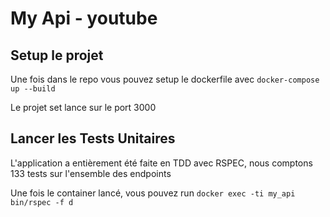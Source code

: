 # My Api - youtube 
## Setup le projet

Une fois dans le repo vous pouvez setup le dockerfile avec `docker-compose up --build`

Le projet set lance sur le port 3000

## Lancer les Tests Unitaires

L'application a entièrement été faite en TDD avec RSPEC, nous comptons 133 tests sur l'ensemble des endpoints
 
Une fois le container lancé, vous pouvez run `docker exec -ti my_api bin/rspec -f d` 
